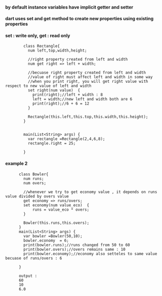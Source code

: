 #### by default instance variables have implicit getter and setter

#### dart uses set and get method to create new properties using existing properties

#### set : write only, get : read only


            class Rectangle{
              num left,top,width,height;

              //right property created from left and width
              num get right => left + width;

              //becuase right property created from left and width
              //value of right must affect left and width in some way
              //when you print right, you will get right value with respect to new value of left and width
              set right(num value)  {
                print(right);//left + width : 8
                left = width;//new left and width both are 6
                print(right);//6 + 6 = 12
              } 

              Rectangle(this.left,this.top,this.width,this.height);
            }


            main(List<String> args) {
              var rectangle =Rectangle(2,4,6,8);
              rectangle.right = 25;

            }


#### example 2

          class Bowler{
            num runs;
            num overs;

            //whenever we try to get economy value , it depends on runs value divided by overs value
            get economy => runs/overs;
            set economy(num value_eco)  {
                runs = value_eco * overs;
            }

            Bowler(this.runs,this.overs);
          }
          main(List<String> args) {
            var bowler =Bowler(50,10);
            bowler.economy  = 6;
            print(bowler.runs);//runs changed from 50 to 60
            print(bowler.overs);//overs remains same : 10
            print(bowler.economy);//economy also setteles to same value becuase of runs/overs : 6

          }
          
          output : 
          60
          10
          6.0
